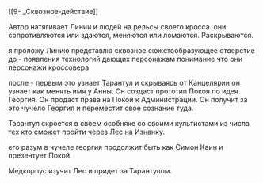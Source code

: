 

[[9- _Сквозное-действие]]

Автор натягивает Линии и людей на рельсы своего кросса.
они сопротивляются или здаются, меняются или ломаются. Раскрываются.

я проложу Линию
представлю сквозное сюжетообразующее отверстие
до - появления технологий дающих персонажам понимание что они персонажи кроссовера

после - первым это узнает Тарантул и скрываясь от Канцелярии он узнает как менять имя у Анны. Он создаст прототип Покоя по идея Георгия. Он продаст права на Покой к Администрации. Он получит за это чучело Георгия и переместит свое сознание туда. 

Тарантул скроется в своем особняке со своими культистами из числа тех кто сможет пройти через Лес на Изнанку.

его разум в чучеле георгия продолжит быть как Симон Каин и презентует Покой.



Медкорпус изучит Лес и придет за Тарантулом. 

